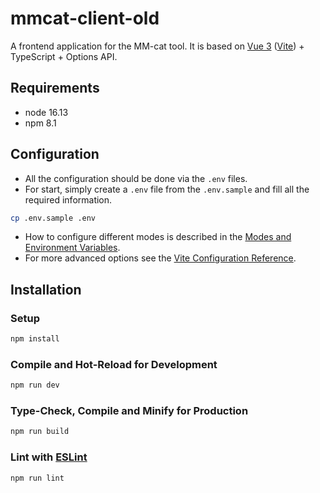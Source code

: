 # mmcat-client-old

A frontend application for the MM-cat tool. It is based on [Vue 3](https://vuejs.org/) ([Vite](https://vitejs.dev/)) + TypeScript + Options API.

## Requirements

- node 16.13
- npm 8.1

## Configuration

- All the configuration should be done via the `.env` files.
- For start, simply create a `.env` file from the `.env.sample` and fill all the required information.
```sh
cp .env.sample .env
```
- How to configure different modes is described in the [Modes and Environment Variables](https://vitejs.dev/guide/env-and-mode.html).
- For more advanced options see the [Vite Configuration Reference](https://vitejs.dev/config/).

## Installation

### Setup

```sh
npm install
```

### Compile and Hot-Reload for Development

```sh
npm run dev
```

### Type-Check, Compile and Minify for Production

```sh
npm run build
```

### Lint with [ESLint](https://eslint.org/)

```sh
npm run lint
```
